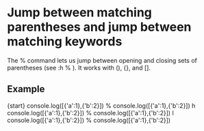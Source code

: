 # Jump between matching parentheses and jump between matching keywords

The % command lets us jump between opening and
closing sets of parentheses (see :h % ). It works
with (), {}, and [].

## Example

{start}	console.log([{'a':1},{'b':2}])
%	console.log([{'a':1},{'b':2}])
h	console.log([{'a':1},{'b':2}])
%	console.log([{'a':1},{'b':2}])
l	console.log([{'a':1},{'b':2}])
%	console.log([{'a':1},{'b':2}])
